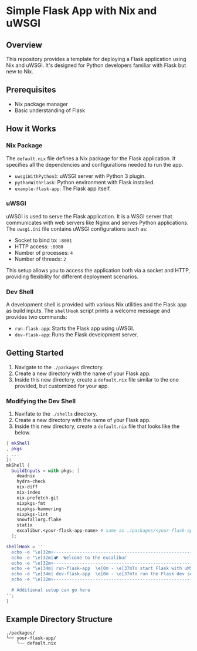 # Simple Flask App with Nix and uWSGI

## Overview

This repository provides a template for deploying a Flask application using Nix and uWSGI. It's designed for Python developers familiar with Flask but new to Nix.

## Prerequisites

- Nix package manager
- Basic understanding of Flask

## How it Works

### Nix Package

The `default.nix` file defines a Nix package for the Flask application. It specifies all the dependencies and configurations needed to run the app.

- `uwsgiWithPython3`: uWSGI server with Python 3 plugin.
- `pythonWithFlask`: Python environment with Flask installed.
- `example-flask-app`: The Flask app itself.

### uWSGI

uWSGI is used to serve the Flask application. It is a WSGI server that communicates with web servers like Nginx and serves Python applications. The `uwsgi.ini` file contains uWSGI configurations such as:

- Socket to bind to: `:8081`
- HTTP access: `:8080`
- Number of processes: `4`
- Number of threads: `2`

This setup allows you to access the application both via a socket and HTTP, providing flexibility for different deployment scenarios.

### Dev Shell

A development shell is provided with various Nix utilities and the Flask app as build inputs. The `shellHook` script prints a welcome message and provides two commands:

- `run-flask-app`: Starts the Flask app using uWSGI.
- `dev-flask-app`: Runs the Flask development server.

## Getting Started

1. Navigate to the `./packages` directory.
2. Create a new directory with the name of your Flask app.
3. Inside this new directory, create a `default.nix` file similar to the one provided, but customized for your app.

### Modifying the Dev Shell

1. Navifate to the `./shells` directory.
2. Create a new directory with the name of your Flask app.
3. Inside this new directory, create a `default.nix` file that looks like the below.

```nix
{ mkShell
, pkgs
, ...
}:
mkShell {
  buildInputs = with pkgs; [
    deadnix
    hydra-check
    nix-diff
    nix-index
    nix-prefetch-git
    nixpkgs-fmt
    nixpkgs-hammering
    nixpkgs-lint
    snowfallorg.flake
    statix
    excalibur.<your-flask-app-name> # same as ./packages/<your-flask-app-name>
  ];

shellHook = ''
  echo -e "\e[32m+-----------------------------------------------------------+\e[0m"
  echo -e "\e[32m|🏕️  Welcome to the excalibur                              |\e[0m"
  echo -e "\e[32m+-----------------------------------------------------------+\e[0m"
  echo -e "\e[34m| run-flask-app  \e[0m - \e[37mTo start Flask with uWSGI               |\e[0m"
  echo -e "\e[34m| dev-flask-app  \e[0m - \e[37mTo run the Flask dev server.            |\e[0m"
  echo -e "\e[32m+-----------------------------------------------------------+\e[0m"

  # Additional setup can go here
'';
}
```

## Example Directory Structure

```
./packages/
└── your-flask-app/
    └── default.nix
```
